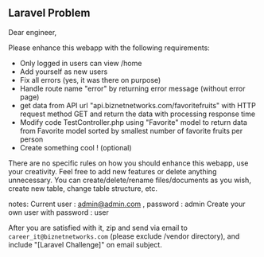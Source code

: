 ## Laravel Problem

Dear engineer,

Please enhance this webapp with the following requirements:
- Only logged in users can view /home
- Add yourself as new users
- Fix all errors (yes, it was there on purpose)
- Handle route name "error" by returning error message (without error page)
- get data from API url "api.biznetnetworks.com/favoritefruits" with HTTP request method GET and return the data with processing response time
- Modify code TestController.php using "Favorite" model to return data from Favorite model sorted by smallest number of favorite fruits per person
- Create something cool ! (optional)

There are no specific rules on how you should enhance this webapp, use your creativity. Feel free to add new features or delete anything unnecessary. You can create/delete/rename files/documents as you wish, create new table, change table structure, etc.

notes:
Current user : admin@admin.com , password : admin
Create your own user with password : user

After you are satisfied with it, zip and send via email to `career_it@biznetnetworks.com` (please exclude /vendor directory), and include "[Laravel Challenge]" on email subject.